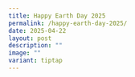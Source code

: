 ```yaml
---
title: Happy Earth Day 2025
permalink: /happy-earth-day-2025/
date: 2025-04-22
layout: post
description: ""
image: ""
variant: tiptap
---
```

